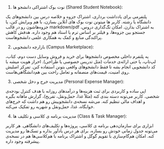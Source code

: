 1. نوت بوک اشتراکی دانشجو ها (Shared Student Notebook):

پلتفرمی برای یادداشت برداری، اشتراک جزوه و خلاصه درس بین دانشجوهای یک دانشگاه یا رشته.
کاربر ها میتونن نوت بوک های آنلاین بسازن، با هم ویرایش کنن، یا جزوه‌هاشون رو در قالب markdown/pdf به اشتراک بذارن.
امکان تگ‌گذاری دروس، جستجو بین جزوه‌ها، و فیلتر بر اساس ترم یا استاد هم وجود داره. هدفش کاهش پراکندگی منابع و کمک به همکاری علمی دانشجوهاست.

2. بازارچه دانشجویی (Campus Marketplace):

یه پلتفرم داخلی مخصوص دانشجوها برای خرید و فروش وسایل دست دوم، کتاب، لپ‌تاپ، یا حتی ارائه‌ی خدمات (مثل تدریس خصوصی یا طراحی).
احراز هویت میشه با کد دانشجویی انجام بشه تا فقط دانشجوهای واقعی بتونن استفاده کنن.
تمرکز اصلیش روی امنیت، قیمت‌های منصفانه و تعامل راحت بین هم‌دانشگاهی‌هاست.

3. مدیریت خرج و دخل شخصی (Personal Expense Manager):

اپی ساده و کاربردی برای ثبت هزینه‌ها و درآمدهای روزانه با هدف کنترل بودجه‌ی شخصی.
کاربر می‌تونه دسته بندی‌ کنه (مثلاً غذا، حمل‌ونقل، تفریح)، گزارش ماهانه بگیره و اهداف مالی تنظیم کنه.
می‌شه نسخه‌ی دانشجوییش رو هم داشت که خرج‌های خوابگاه، غذا، حمل‌ونقل و شهریه رو تفکیک می‌کنه.

4. مدیریت برنامه ی کلاسی و تکلیف ها (Class & Task Manager):

ابزاری برای سازمان‌دهی برنامه ی کلاسی، پروژه‌ها و تکلیف‌های دانشگاهی.
هر کاربر می‌تونه جدول زمانی خودش رو بسازه، برای هر درس یادآور بذاره و تسک‌ها رو مدیریت کنه.
امکان هم‌گام‌سازی با تقویم گوگل و اشتراک برنامه با هم‌کلاسی‌ها هم در نسخه‌ی پیشرفته وجود داره.
